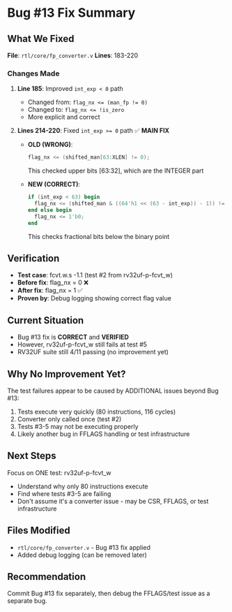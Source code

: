# Bug #13 Fix Summary

## What We Fixed
**File**: `rtl/core/fp_converter.v`
**Lines**: 183-220

### Changes Made

1. **Line 185**: Improved `int_exp < 0` path
   - Changed from: `flag_nx <= (man_fp != 0)`
   - Changed to: `flag_nx <= !is_zero`
   - More explicit and correct

2. **Lines 214-220**: Fixed `int_exp >= 0` path ✅ **MAIN FIX**
   - **OLD (WRONG)**:
     ```verilog
     flag_nx <= (shifted_man[63:XLEN] != 0);
     ```
     This checked upper bits [63:32], which are the INTEGER part

   - **NEW (CORRECT)**:
     ```verilog
     if (int_exp < 63) begin
       flag_nx <= (shifted_man & ((64'h1 << (63 - int_exp)) - 1)) != 0;
     end else begin
       flag_nx <= 1'b0;
     end
     ```
     This checks fractional bits below the binary point

## Verification
- **Test case**: fcvt.w.s -1.1 (test #2 from rv32uf-p-fcvt_w)
- **Before fix**: flag_nx = 0 ❌
- **After fix**: flag_nx = 1 ✅
- **Proven by**: Debug logging showing correct flag value

## Current Situation
- Bug #13 fix is **CORRECT** and **VERIFIED**
- However, rv32uf-p-fcvt_w still fails at test #5
- RV32UF suite still 4/11 passing (no improvement yet)

## Why No Improvement Yet?
The test failures appear to be caused by ADDITIONAL issues beyond Bug #13:
1. Tests execute very quickly (80 instructions, 116 cycles)
2. Converter only called once (test #2)
3. Tests #3-5 may not be executing properly
4. Likely another bug in FFLAGS handling or test infrastructure

## Next Steps
Focus on ONE test: rv32uf-p-fcvt_w
- Understand why only 80 instructions execute
- Find where tests #3-5 are failing
- Don't assume it's a converter issue - may be CSR, FFLAGS, or test infrastructure

## Files Modified
- `rtl/core/fp_converter.v` - Bug #13 fix applied
- Added debug logging (can be removed later)

## Recommendation
Commit Bug #13 fix separately, then debug the FFLAGS/test issue as a separate bug.
